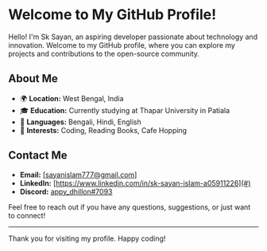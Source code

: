 # Welcome to My GitHub Profile!

Hello! I'm Sk Sayan, an aspiring developer passionate about technology and innovation. Welcome to my GitHub profile, where you can explore my projects and contributions to the open-source community.

## About Me

- 🌍 **Location:** West Bengal, India
- 🎓 **Education:** Currently studying at Thapar University in Patiala
- 💬 **Languages:** Bengali, Hindi, English
- 🌱 **Interests:** Coding, Reading Books, Cafe Hopping

## Contact Me

- **Email:** [sayanislam777@gmail.com]
- **LinkedIn:** [https://www.linkedin.com/in/sk-sayan-islam-a05911226](#)
- **Discord:** [appy_dhillon#7093](#)

Feel free to reach out if you have any questions, suggestions, or just want to connect!

---

Thank you for visiting my profile. Happy coding!
